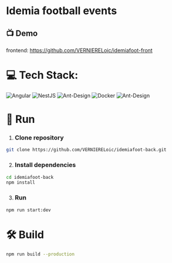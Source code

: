 # Idemia football events
## 📺 Demo

frontend: https://github.com/VERNIERELoic/idemiafoot-front

# 💻 Tech Stack:

![Angular](https://img.shields.io/badge/angular-%23DD0031.svg?style=for-the-badge&logo=angular&logoColor=white) ![NestJS](https://img.shields.io/badge/nestjs-%23E0234E.svg?style=for-the-badge&logo=nestjs&logoColor=white)
![Ant-Design](https://img.shields.io/badge/-AntDesign-%230170FE?style=for-the-badge&logo=ant-design&logoColor=white) ![Docker](https://img.shields.io/badge/docker-%230db7ed.svg?style=for-the-badge&logo=docker&logoColor=white)
![Ant-Design](https://img.shields.io/badge/MariaDB-003545?style=for-the-badge&logo=mariadb&logoColor=white)

# 🚀 Run

1. ### Clone repository

```bash
git clone https://github.com/VERNIERELoic/idemiafoot-back.git
```

2. ### Install dependencies

```bash
cd idemiafoot-back
npm install
```
3. ### Run

```bash
npm run start:dev
```

# 🛠️ Build

```bash
npm run build --production
```



